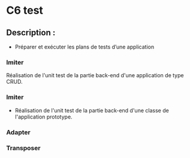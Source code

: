 # C6 test

## 	Description :
 -   Préparer et exécuter les plans de tests d’une application
 
### Imiter

Réalisation de l'unit test de la partie back-end d'une application de type CRUD.

### Imiter

- Réalisation de l'unit test de la partie back-end d'une classe de l'application prototype.

### Adapter


### Transposer
